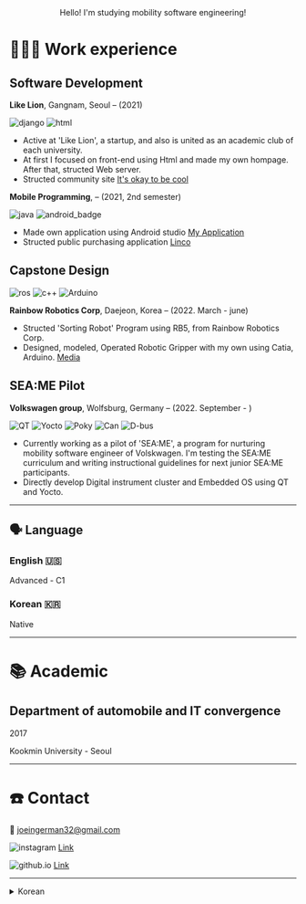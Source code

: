 <div style="text-align: center"> Hello! I'm studying mobility software engineering! </div>

# **👩🏻‍💻** Work experience

## Software Development


**Like Lion**, Gangnam, Seoul – (2021)

![django](http://img.shields.io/badge/-django-darkblue?logo=django&logoColor=white)
![html](http://img.shields.io/badge/-html-yellow?logo=html&logoColor=black)

- Active at 'Like Lion', a startup, and also is united as an academic club of each university.
- At first I focused on front-end using Html and made my own hompage. After that, structed Web server.
- Structed community site [It's okay to be cool](https://jun-yub-kim.github.io/My_work/It's_okay.html)


**Mobile Programming**,  – (2021, 2nd semester)

![java](https://img.shields.io/badge/-java-blue?logo=java&logoColor=white)
![android_badge](https://img.shields.io/badge/-Android-green?logo=Android&logoColor=black)

- Made own application using Android studio [My Application](https://github.com/jun-yub-kim/Myapplication)
- Structed public purchasing application [Linco](https://jun-yub-kim.github.io/My_work/Linco.html)


## Capstone Design

![ros](http://img.shields.io/badge/-ros-blue?logo=ros&logoColor=white)
![c++](https://img.shields.io/badge/-C++-blue?logo=C++&logoColor=white)
![Arduino](https://img.shields.io/badge/-Arduino-green?logo=Arduino&logoColor=white)

**Rainbow Robotics Corp**, Daejeon, Korea  – (2022. March - june)

- Structed 'Sorting Robot' Program using RB5, from Rainbow Robotics Corp.
- Designed, modeled, Operated Robotic Gripper with my own using Catia, Arduino. [Media](https://jun-yub-kim.github.io/My_work/Capstone.html)

## SEA:ME Pilot

**Volkswagen group**, Wolfsburg, Germany – (2022. September - )

![QT](https://img.shields.io/badge/-QT-orange?logo=QT&logoColor=white)
![Yocto](https://img.shields.io/badge/-Yocto-skyblue?logo=Yocto&logoColor=white)
![Poky](https://img.shields.io/badge/-Poky-green?logo=Poky&logoColor=white)
![Can](https://img.shields.io/badge/-Can-orange?logo=Can&logoColor=white)
![D-bus](https://img.shields.io/badge/-dbus-green?logo=dbus&logoColor=white)

- Currently working as a pilot of 'SEA:ME', a program for nurturing mobility software engineer of Volskwagen. I'm testing the SEA:ME curriculum and writing instructional guidelines for next junior SEA:ME participants.
- Directly develop Digital instrument cluster and Embedded OS using QT and Yocto.

---

## 🗣 Language

### English 🇺🇸

Advanced - C1

### Korean 🇰🇷

Native

---

# 📚 Academic

## **Department of automobile and IT convergence**

2017

Kookmin University - Seoul

---


# ☎️ Contact

📧 joeingerman32@gmail.com


![instagram](https://img.shields.io/badge/-instagram-orange?logo=instagram&logoColor=white) [Link](https://www.instagram.com/joejoejoejoe_97/) 

![github.io](https://img.shields.io/badge/-github.io-black?logo=github.io&logoColor=white) [Link](https://jun-yub-kim.github.io/)

---

<details>
<summary>Korean</summary>
  
# ☎️ Contact

📧 joeingerman32@gmail.com

🐦 [Instagram](https://www.instagram.com/joejoejoejoe_97/) 

---

# **👩🏻‍💻** Work experience

## Software Development

**Like Lion**, Gangnam, Seoul – (2021)

- 스타트업이자, 각 대학 학술동아리로 연합된 '멋쟁이 사자처럼'에서 활동하였습니다.
- 초기에는 Html을 이용한 프론트엔드에 중점을 두고 개인홈페이지를 만들었고, 이후 Django로 웹서버 구현하였습니다.

## Capstone Design

**Rainbow Robotics Corp**, Daejeon, Korea  – (2022. March - june)

- Rainbow Robotics사의 RB5 모델을 이용하여, Sorting Robot 프로그램을 개발하였습니다.
- Catia / Arduino를 이용하여, 직접 Robotic Gripper을 설계하고 작동하는 프로그램을 개발하였습니다.

## SEA:ME Pilot

**Volkswagen group**, Wolfsburg, Germany – (2022. September - )

- Volkswagen의 미래 모빌리티 소프트웨어 인재를 양성하기 위한 프로그램 'SEA:ME' 에서 파일럿으로 활동하고있습니다. SEA:ME 커리큘럼을 테스트하고, 후배 SEA:ME 참가자들을 위한 교육지침을 작성하고 있습니다.
- QT, Yocto를 이용하여 직접 Digital instrument cluster, Embedded OS를 개발합니다.

---

# 🛠 기술

## 💻 IT

### Django

6년 이상 React와 Redux를 사용해 프론트엔드 개발, Node, Express, Hapi.js로 백엔드 API 개발, Mocha와 Jest로 자동화 테스트도 진행했습니다.

### QT

최근에 배우기 시작했고 어렵지만 재미를 느끼고 있습니다. 아직 능숙하지는 않지만 직접 몇몇 기능을 만들고 업데이트해본 경험이 있습니다.

### 기술 문서 작성

기술적인 주제에 대해 글 쓰는 것을 좋아하고 잘합니다. 간단한 용어로 설명해 사람들이 쉽게 이해하도록 하는 것에 보람을 느낍니다.

---

## 🗣 언어

### 한국어 🇰🇷

원어민

### 영어 🇺🇸

상급 - TOEIC 940

### 일본어 🇯🇵

기초

---

# 📜 기사와 강연

- [OAuth와 춤을: 단계별 가이드](https://dev.to/anabella/dancing-with-oauth-emp)
- [PassportJS의 OAuth 흐름 들여다보기](https://dev.to/anabella/a-peep-beneath-the-hood-of-passportjs-oauth-flow-eb5)
- [왜 훌륭한 개발자는 필기 시험을 좋아할까?](https://dev.to/anabella/why-do-great-developers-love-writing-tests-1o6j)
- [초급, 중급, 시니어 개발자가 바에 들어가는데...](https://dev.to/anabella/a-junior-a-mid-and-a-senior-dev-walk-into-a-bar-414f)
- [면접을 위한 자신감 툴박스](https://dev.to/typeform/the-self-confidence-toolbox-for-job-interviews-4k3j)
- [CSS 포지션의 다양한 페어링 이해하기](https://dev.to/anabella/understanding-the-different-pairings-of-css-position-flavours-5855)
- [두 가지 초밥 조리법으로 CSS 플로팅 파악하기](https://dev.to/anabella/figuring-out-css-floats-with-sushi-recipes-2c5o)

🗣 **강연:** [OAuth Dance 배우기](https://www.youtube.com/watch?v=ec2NBIoaUCM&t=1s) (APIdays Paris Dec 2018)

---

# 📚 Academic

## **Department of automobile and IT convergence / Kookmin University**

2017

ㅇㅇ대학교 - 서울특별시  
  

</details>
